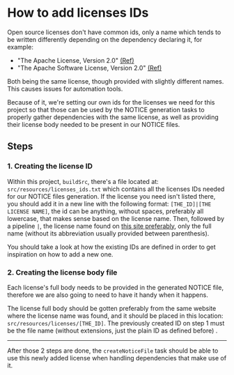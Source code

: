 # How to add licenses IDs

Open source licenses don't have common ids, only a name which tends to be written differently
depending on the dependency declaring it, for example:

- "The Apache License, Version 2.0"
  [(Ref)](https://repo1.maven.org/maven2/org/jetbrains/kotlin/kotlin-stdlib-common/1.7.20/kotlin-stdlib-common-1.7.20.pom)
- "The Apache Software License, Version 2.0"
  [(Ref)](https://repo1.maven.org/maven2/com/squareup/okhttp3/okhttp/4.10.0/okhttp-4.10.0.pom)

Both being the same license, though provided with slightly different names. This causes issues for
automation tools.

Because of it, we're setting our own ids for the licenses we need for this project so that those can
be used by the NOTICE generation tasks to properly gather dependencies with the same license, as
well as providing their license body needed to be present in our NOTICE files.

## Steps

### 1. Creating the license ID

Within this project, `buildSrc`, there's a file located at: `src/resources/licenses_ids.txt` which
contains all the licenses IDs needed for our NOTICE files generation. If the license you need isn't
listed there, you should add it in a new line with the following
format: `[THE_ID]|[THE LICENSE NAME]`, the id can be anything, without spaces, preferably all
lowercase, that makes sense based on the license name. Then, followed by a pipeline `|`, the license
name found on [this site preferably](https://opensource.org/licenses/alphabetical), only the full
name (without its abbreviation usually provided between parenthesis).

You should take a look at how the existing IDs are defined in order to get inspiration on how to add
a new one.

### 2. Creating the license body file

Each license's full body needs to be provided in the generated NOTICE file, therefore we are also
going to need to have it handy when it happens.

The license full body should be gotten preferably from the same website where the license name was
found, and it should be placed in this location: `src/resources/licenses/[THE_ID]`. The previously
created ID on step 1 must be the file name (without extensions, just the plain ID as defined before)
.

---

After those 2 steps are done, the `createNoticeFile` task should be able to use this newly added
license when handling dependencies that make use of it.